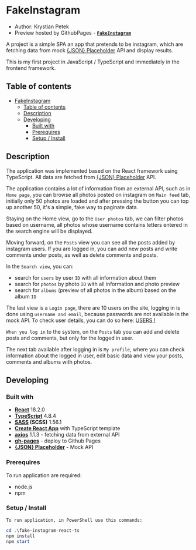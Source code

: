 # FakeInstagram

- Author: Krystian Petek
- Preview hosted by GithubPages - [**`FakeInstagram`**](https://krystianpetek.github.io/FakeInstagram/)

A project is a simple SPA an app that pretends to be instagram, which are fetching data from mock [{JSON} Placeholder](https://jsonplaceholder.typicode.com/) API and display results. 

This is my first project in JavaScript / TypeScript and immediately in the frontend framework. 
## Table of contents

- [FakeInstagram](#fakeinstagram)
  - [Table of contents](#table-of-contents)
  - [Description](#description)
  - [Developing](#developing)
    - [Built with](#built-with)
    - [Prerequires](#prerequires)
    - [Setup / Install](#setup--install)

## Description

The application was implemented based on the React framework using TypeScript. All data are fetched from [{JSON} Placeholder](https://jsonplaceholder.typicode.com/) API.

The application contains a lot of information from an external API, such as in `Home page`, you can browse all photos posted on instagram on `Main feed` tab, initially only 50 photos are loaded and after pressing the button you can top up another 50, it's a simple, fake way to paginate data.

Staying on the Home view, go to the `User photos` tab, we can filter photos based on username, all photos whose username contains letters entered in the search engine will be displayed.

Moving forward, on the `Posts` view you can see all the posts added by instagram users. If you are logged in, you can add new posts and write comments under posts, as well as delete comments and posts.

In the `Search view`, you can:
- search for `users` by user `ID` with all information about them
- search for `photos` by photo `ID` with all information and photo preview
- search for `albums` (preview of all photos in the album) based on the album `ID`

The last view is a `Login page`, there are 10 users on the site, logging in is done using `username and email`, because passwords are not available in the mock API.
To check user details, you can do so here: [USERS !](https://jsonplaceholder.typicode.com/users)

`When you log in` to the system, on the `Posts` tab you can add and delete posts and comments, but only for the logged in user.

The next tab available after logging in is `My profile`, where you can check information about the logged in user, edit basic data and view your posts, comments and albums with photos.

## Developing

### Built with
- **[React](https://reactjs.org/)** 18.2.0
- **[TypeScript](https://www.typescriptlang.org/)** 4.8.4
- **[SASS](https://sass-lang.com/) (SCSS)** 1.56.1
- **[Create React App](https://create-react-app.dev/docs/adding-typescript)** with TypeScript template
- **[axios](https://axios-http.com/docs/intro)** 1.1.3 - fetching data from external API
- **[gh-pages](https://pages.github.com/)** - deploy to Github Pages
- **[{JSON} Placeholder](https://jsonplaceholder.typicode.com/)** - Mock API

### Prerequires
To run application are required:
- node.js
- npm

### Setup / Install

`To run application, in PowerShell use this commands:`

```powershell
cd .\fake-instagram-react-ts
npm install
npm start
```